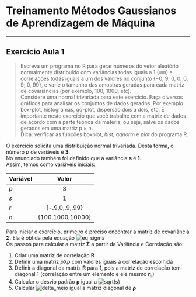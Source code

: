 # Treinamento Métodos Gaussianos de Aprendizagem de Máquina
___
## Exercício Aula 1

> Escreva um programa no R para gerar números do vetor aleatório
normalmente distribuído com variâncias todas iguais a 1 (um) e
correlações todas iguais a um dos valores no conjunto
{−0, 9; 0, 0; 0, 9; 0, 99}, e varie o tamanho das amostras geradas para
cada matriz de covariâncias (por exemplo, 100, 1000, etc).  
Considere
uma normal trivariada para este exercício. Faça diversos gráficos para
analisar os conjuntos de dados gerados. Por exemplo box-plot,
histogramas, qq-plot, dispersão dois a dois, etc. É importante neste
exercício que você trabalhe com a matriz de dados de acordo com a
parte teórica da matéria, ou seja, salve os dados gerados em uma
matriz p × n.  
Dica: verificar as funções boxplot, *hist*, *qqnorm* e *plot* do programa R.

O exercício solicita uma distribuição normal trivariada. Desta forma, o número *p* de variáveis é **3**.  
No enunciado também foi definido que a variância **s** é **1**.  
Assim, temos como variáveis iniciais:  

| Variável | Valor |  
| -------- |:-----:|  
| *p*      | 3     |  
| *s*      | 1     |  
| *r*      | {-.9,0,.9,.99} |  
| *n*      | {100,1000,10000} |  

Para iniciar o exercício, primeiro é preciso encontrar a matriz de covariância **&#931;**. Ela é obtida pela equação ![eq_sigma](https://latex.codecogs.com/gif.download?%5CDelta%20%5E%7B%5Cfrac%7B1%7D%7B2%7D%7D*R*%5CDelta%20%5E%7B%5Cfrac%7B1%7D%7B2%7D%7D)  
Os passos para calcular a matriz **&#931;** a partir da Variância e Correlação são:
1. Criar uma matriz de correlação **R**
  1. Definir uma matriz *p*X*p* com valores iguais à correlação escolhida
  2. Definir a diagonal da matriz **R** para 1, pois a matriz de correlação tem diagonal 1 (correlação entre um elemento e ele mesmo **r<sub>ii<sub>**)
2. Calcular o desvio padrão **&#961;** igual a ![sqrt(s)](https://latex.codecogs.com/gif.download?%5Csqrt%7Bvar%7D)
3. Calcular  ![delta_meio](https://latex.codecogs.com/gif.download?%5CDelta%20%5E%7B%5Cfrac%7B1%7D%7B2%7D%7D) igual a matriz diagonal de **&#961;**
